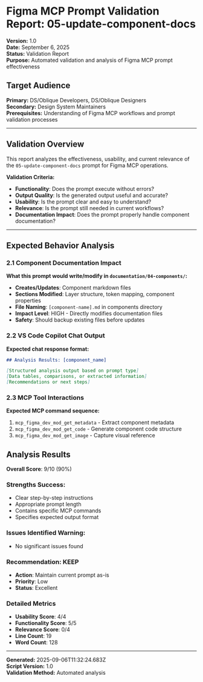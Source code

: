 # Figma MCP Prompt Validation Report: 05-update-component-docs

**Version:** 1.0  
**Date:** September 6, 2025  
**Status:** Validation Report  
**Purpose:** Automated validation and analysis of Figma MCP prompt effectiveness

## **Target Audience**
**Primary:** DS/Oblique Developers, DS/Oblique Designers  
**Secondary:** Design System Maintainers  
**Prerequisites:** Understanding of Figma MCP workflows and prompt validation processes

---

## Validation Overview

This report analyzes the effectiveness, usability, and current relevance of the `05-update-component-docs` prompt for Figma MCP operations.

**Validation Criteria:**
- **Functionality**: Does the prompt execute without errors?
- **Output Quality**: Is the generated output useful and accurate?
- **Usability**: Is the prompt clear and easy to understand?
- **Relevance**: Is the prompt still needed in current workflows?
- **Documentation Impact**: Does the prompt properly handle component documentation?

---

## Expected Behavior Analysis

### 2.1 Component Documentation Impact
**What this prompt would write/modify in `documentation/04-components/`:**

- **Creates/Updates**: Component markdown files
- **Sections Modified**: Layer structure, token mapping, component properties
- **File Naming**: `[component-name].md` in components directory
- **Impact Level**: HIGH - Directly modifies documentation files
- **Safety**: Should backup existing files before updates

### 2.2 VS Code Copilot Chat Output
**Expected chat response format:**

```markdown
## Analysis Results: [component_name]

[Structured analysis output based on prompt type]
[Data tables, comparisons, or extracted information]
[Recommendations or next steps]
```

### 2.3 MCP Tool Interactions
**Expected MCP command sequence:**

1. `mcp_figma_dev_mod_get_metadata` - Extract component metadata
2. `mcp_figma_dev_mod_get_code` - Generate component code structure
3. `mcp_figma_dev_mod_get_image` - Capture visual reference

## Analysis Results

**Overall Score**: 9/10 (90%)

### Strengths **Success:**
- Clear step-by-step instructions
- Appropriate prompt length
- Contains specific MCP commands
- Specifies expected output format

### Issues Identified **Warning:**
- No significant issues found

### Recommendation: KEEP
- **Action**: Maintain current prompt as-is
- **Priority**: Low
- **Status**: Excellent

### Detailed Metrics
- **Usability Score**: 4/4
- **Functionality Score**: 5/5  
- **Relevance Score**: 0/4
- **Line Count**: 19
- **Word Count**: 128


---

**Generated:** 2025-09-06T11:32:24.683Z  
**Script Version:** 1.0  
**Validation Method:** Automated analysis